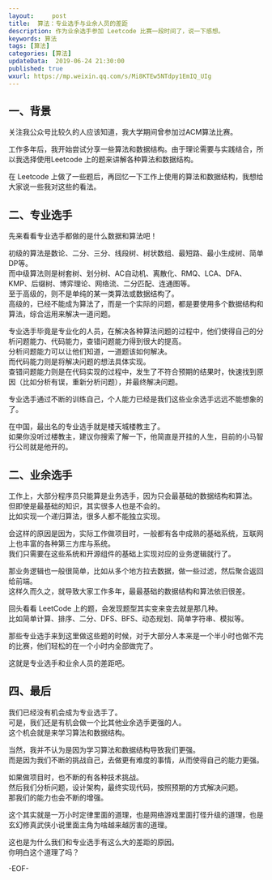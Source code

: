 ```yaml
---   
layout:     post  
title:  算法：专业选手与业余人员的差距  
description: 作为业余选手参加 Leetcode 比赛一段时间了，说一下感想。  
keywords: 算法  
tags: [算法]    
categories: [算法]  
updateData:  2019-06-24 21:30:00  
published: true  
wxurl: https://mp.weixin.qq.com/s/Mi8KTEw5NTdpy1EmIQ_UIg  
---  
```




## 一、背景  

关注我公众号比较久的人应该知道，我大学期间曾参加过ACM算法比赛。  


工作多年后，我开始尝试分享一些算法和数据结构。由于理论需要与实践结合，所以我选择使用Leetcode 上的题来讲解各种算法和数据结构。  


在 Leetcode 上做了一些题后，再回忆一下工作上使用的算法和数据结构，我想给大家说一些我对这些的看法。  


## 二、专业选手  


先来看看专业选手都做的是什么数据和算法吧！  


初级的算法是数论、二分、三分、线段树、树状数组、最短路、最小生成树、简单DP等。  
而中级算法则是树套树、划分树、AC自动机、离散化、RMQ、LCA、DFA、KMP、后缀树、博弈理论、网络流、二分匹配、连通图等。  
至于高级的，则不是单纯的某一类算法或数据结构了。  
高级的，已经不能成为算法了，而是一个实际的问题，都是要使用多个数据结构和算法，综合运用来解决一道问题。  



专业选手毕竟是专业化的人员，在解决各种算法问题的过程中，他们使得自己的分析问题能力、代码能力，查错问题能力得到很大的提高。  
分析问题能力可以让他们知道，一道题该如何解决。  
而代码能力则是将解决问题的想法具体实现。  
查错问题能力则是在代码实现的过程中，发生了不符合预期的结果时，快速找到原因（比如分析有误，重新分析问题），并最终解决问题。  


专业选手通过不断的训练自己，个人能力已经是我们这些业余选手远远不能想象的了。  


在中国，最出名的专业选手就是楼天城楼教主了。  
如果你没听过楼教主，建议你搜索了解一下，他简直是开挂的人生，目前的小马智行公司就是他开的。  



## 二、业余选手  


工作上，大部分程序员只能算是业务选手，因为只会最基础的数据结构和算法。  
但即使是最基础的知识，其实很多人也是不会的。  
比如实现一个递归算法，很多人都不能独立实现。  


会这样的原因是因为，实际工作做项目时，一般都有各中成熟的基础系统，互联网上也丰富的各种第三方库与系统。  
我们只需要在这些系统和开源组件的基础上实现对应的业务逻辑就行了。    


那业务逻辑也一般很简单，比如从多个地方拉去数据，做一些过滤，然后聚合返回给前端。  
这样久而久之，就导致大家工作多年，最最基础的数据结构和算法依旧很差。  


回头看看 LeetCode 上的题，会发现题型其实变来变去就是那几种。  
比如简单计算、排序、二分、DFS、BFS、动态规划、简单字符串、模拟等。  


那些专业选手来到这里做这些题的时候，对于大部分人本来是一个半小时也做不完的比赛，他们轻松的在一个小时内全部做完了。  


这就是专业选手和业余人员的差距吧。  



## 四、最后  


我们已经没有机会成为专业选手了。  
可是，我们还是有机会做一个比其他业余选手更强的人。  
这个机会就是来学习算法和数据结构。  


当然，我并不认为是因为学习算法和数据结构导致我们更强。  
而是因为我们不断的挑战自己，去做更有难度的事情，从而使得自己的能力更强。  


如果做项目时，也不断的有各种技术挑战。  
然后我们分析问题，设计架构，最终实现代码，按照预期的方式解决问题。  
那我们的能力也会不断的增强。  


这个其实就是一万小时定律里面的道理，也是网络游戏里面打怪升级的道理，也是玄幻修真武侠小说里面主角为啥越来越厉害的道理。  


这也是为什么我们和专业选手有这么大的差距的原因。  
你明白这个道理了吗？  


-EOF-  

